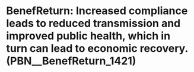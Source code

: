 # BenefReturn: __Increased compliance leads to reduced transmission and improved public health, which in turn can lead to economic recovery.__ (PBN__BenefReturn_1421)

